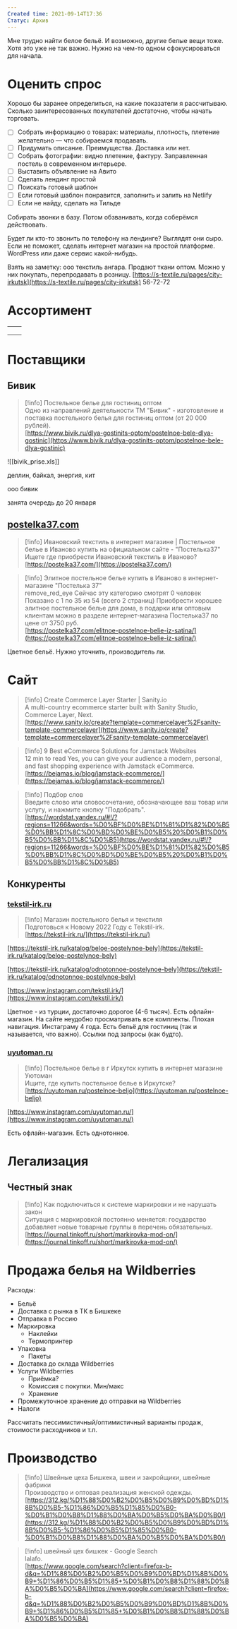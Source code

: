 ```yaml
---
Created time: 2021-09-14T17:36
Статус: Архив
---
```

Мне трудно найти белое бельё. И возможно, другие белые вещи тоже. Хотя это уже не так важно. Нужно на чем-то одном сфокусироваться для начала.

# Оценить спрос

Хорошо бы заранее определиться, на какие показатели я рассчитываю. Сколько заинтересованных покупателей достаточно, чтобы начать торговать.

  

- [ ] Собрать информацию о товарах: материалы, плотность, плетение желательно — что собираемся продавать.
- [ ] Придумать описание. Преимущества. Доставка или нет.
- [ ] Собрать фотографии: видно плетение, фактуру. Заправленная постель в современном интерьере.
- [ ] Выставить объявление на Авито
- [ ] Сделать лендинг простой
- [ ] Поискать готовый шаблон
- [ ] Если готовый шаблон понравится, заполнить и залить на Netlify
- [ ] Если не найду, сделать на Тильде

Собирать звонки в базу. Потом обзванивать, когда соберёмся действовать.

Будет ли кто-то звонить по телефону на лендинге? Выглядят они сыро. Если не поможет, сделать интернет магазин на простой платформе. WordPress или даже сервис какой-нибудь.

Взять на заметку: ооо текстиль ангара. Продают ткани оптом. Можно у них покупать, перепродавать в розницу. [https://s-textile.ru/pages/city-irkutsk](https://s-textile.ru/pages/city-irkutsk) 56-72-72

# Ассортимент

|   |   |
|---|---|
|||
|||
|||

# Поставщики

## Бивик

> [!info] Постельное белье для гостиниц оптом  
> Одно из направлений деятельности ТМ "Бивик" - изготовление и поставка постельного белья для гостиниц оптом (от 20 000 рублей).  
> [https://www.bivik.ru/dlya-gostinits-optom/postelnoe-bele-dlya-gostinic](https://www.bivik.ru/dlya-gostinits-optom/postelnoe-bele-dlya-gostinic)  

![[bivik_prise.xls]]

деллин, байкал, энергия, кит

ооо бивик

занята очередь до 20 января

## [postelka37.com](http://postelka37.com/)

> [!info] Ивановский текстиль в интернет магазине | Постельное белье в Иваново купить на официальном сайте - "Постелька37"  
> Ищете где приобрести Ивановский текстиль в Иваново?  
> [https://postelka37.com/](https://postelka37.com/)  

> [!info] Элитное постельное белье купить в Иваново в интернет-магазине "Постелька 37"  
> remove_red_eye Cейчас эту категорию смотрят 0 человек Показано с 1 по 35 из 54 (всего 2 страниц) Приобрести хорошее элитное постельное белье для дома, в подарки или оптовым клиентам можно в разделе интернет-магазина Постелька37 по цене от 3750 руб.  
> [https://postelka37.com/elitnoe-postelnoe-belie-iz-satina/](https://postelka37.com/elitnoe-postelnoe-belie-iz-satina/)  

Цветное бельё. Нужно уточнить, производитель ли.

# Сайт

> [!info] Create Commerce Layer Starter | Sanity.io  
> A multi-country ecommerce starter built with Sanity Studio, Commerce Layer, Next.  
> [https://www.sanity.io/create?template=commercelayer%2Fsanity-template-commercelayer](https://www.sanity.io/create?template=commercelayer%2Fsanity-template-commercelayer)  

> [!info] 9 Best eCommerce Solutions for Jamstack Websites  
> 12 min to read Yes, you can give your audience a modern, personal, and fast shopping experience with Jamstack eCommerce.  
> [https://bejamas.io/blog/jamstack-ecommerce/](https://bejamas.io/blog/jamstack-ecommerce/)  

> [!info] Подбор слов  
> Введите слово или словосочетание, обозначающее ваш товар или услугу, и нажмите кнопку "Подобрать".  
> [https://wordstat.yandex.ru/#!/?regions=11266&words=%D0%BF%D0%BE%D1%81%D1%82%D0%B5%D0%BB%D1%8C%D0%BD%D0%BE%D0%B5%20%D0%B1%D0%B5%D0%BB%D1%8C%D0%B5](https://wordstat.yandex.ru/#!/?regions=11266&words=%D0%BF%D0%BE%D1%81%D1%82%D0%B5%D0%BB%D1%8C%D0%BD%D0%BE%D0%B5%20%D0%B1%D0%B5%D0%BB%D1%8C%D0%B5)  

## Конкуренты

### [tekstil-irk.ru](http://tekstil-irk.ru/)

> [!info] Магазин постельного белья и текстиля  
> Подготовься к Новому 2022 Году с Tekstil-irk.  
> [https://tekstil-irk.ru/](https://tekstil-irk.ru/)  

[https://tekstil-irk.ru/katalog/beloe-postelynoe-bely](https://tekstil-irk.ru/katalog/beloe-postelynoe-bely)

[https://tekstil-irk.ru/katalog/odnotonnoe-postelynoe-bely](https://tekstil-irk.ru/katalog/odnotonnoe-postelynoe-bely)

[https://www.instagram.com/tekstil.irk/](https://www.instagram.com/tekstil.irk/)

Цветное - из турции, достаточно дорогое (4-6 тысяч). Есть офлайн-магазин. На сайте неудобно просматривать все комплекты. Плохая навигация. Инстаграму 4 года. Есть бельё для гостиниц (так и называется, что важно). Ссылки под запросы (как будто).

### [uyutoman.ru](http://uyutoman.ru/)

> [!info] Постельное белье в г Иркутск купить в интернет магазине Уютоман  
> Ищите, где купить постельное белье в Иркутске?  
> [https://uyutoman.ru/postelnoe-beljo](https://uyutoman.ru/postelnoe-beljo)  

[https://www.instagram.com/uyutoman.ru/](https://www.instagram.com/uyutoman.ru/)

Есть офлайн-магазин. Есть однотонное.

# Легализация

## Честный знак

> [!info] Как подключиться к системе маркировки и не нарушать закон  
> Ситуация с маркировкой постоянно меняется: государство добавляет новые товарные группы в перечень обязательных.  
> [https://journal.tinkoff.ru/short/markirovka-mod-on/](https://journal.tinkoff.ru/short/markirovka-mod-on/)  

# Продажа белья на Wildberries

Расходы:

- Бельё
- Доставка с рынка в ТК в Бишкеке
- Отправка в Россию
- Маркировка
    - Наклейки
    - Термопринтер
- Упаковка
    - Пакеты
- Доставка до склада Wildberries
- Услуги Wildberries
    - Приёмка?
    - Комиссия с покупки. Мин/макс
    - Хранение
- Промежуточное хранение до отправки на Wildberries
- Налоги

  

Рассчитать пессимистичный/оптимистичный варианты продаж, стоимости расходников и т.п.

# Производство

> [!info] Швейные цеха Бишкека, швеи и закройщики, швейные фабрики  
> Производство и оптовая реализация женской одежды.  
> [https://312.kg/%D1%88%D0%B2%D0%B5%D0%B9%D0%BD%D1%8B%D0%B5-%D1%86%D0%B5%D1%85%D0%B0-%D0%B1%D0%B8%D1%88%D0%BA%D0%B5%D0%BA%D0%B0/](https://312.kg/%D1%88%D0%B2%D0%B5%D0%B9%D0%BD%D1%8B%D0%B5-%D1%86%D0%B5%D1%85%D0%B0-%D0%B1%D0%B8%D1%88%D0%BA%D0%B5%D0%BA%D0%B0/)  

> [!info] швейный цех бишкек - Google Search  
> lalafo.  
> [https://www.google.com/search?client=firefox-b-d&q=%D1%88%D0%B2%D0%B5%D0%B9%D0%BD%D1%8B%D0%B9+%D1%86%D0%B5%D1%85+%D0%B1%D0%B8%D1%88%D0%BA%D0%B5%D0%BA](https://www.google.com/search?client=firefox-b-d&q=%D1%88%D0%B2%D0%B5%D0%B9%D0%BD%D1%8B%D0%B9+%D1%86%D0%B5%D1%85+%D0%B1%D0%B8%D1%88%D0%BA%D0%B5%D0%BA)